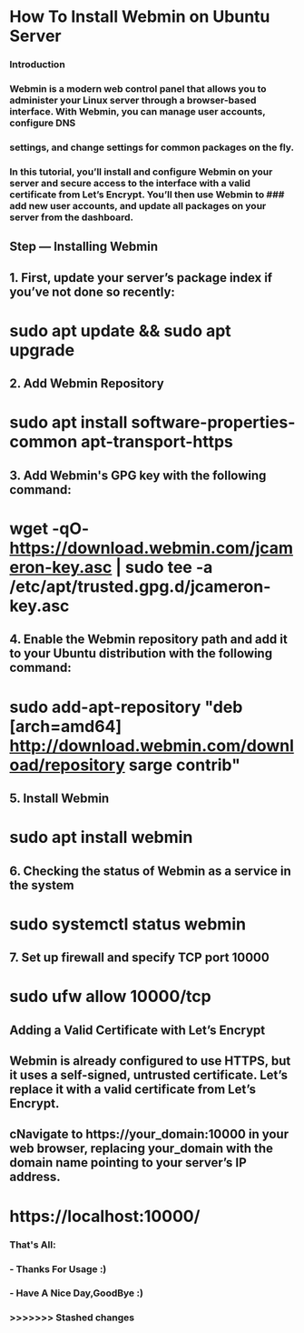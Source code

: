 # How To Install Webmin on Ubuntu Server

### Introduction
### Webmin is a modern web control panel that allows you to administer your Linux server through a browser-based interface. With Webmin, you can manage user accounts, configure DNS 
### settings, and change settings for common packages on the fly.
### In this tutorial, you’ll install and configure Webmin on your server and secure access to the interface with a valid certificate from Let’s Encrypt. You’ll then use Webmin to ### add new user accounts, and update all packages on your server from the dashboard.
## Step  — Installing Webmin
## 1. First, update your server’s package index if you’ve not done so recently:
#  sudo apt update && sudo apt upgrade
## 2. Add Webmin Repository
# sudo apt install software-properties-common apt-transport-https
## 3. Add Webmin's GPG key with the following command:
# wget -qO- https://download.webmin.com/jcameron-key.asc | sudo tee -a /etc/apt/trusted.gpg.d/jcameron-key.asc
## 4. Enable the Webmin repository path and add it to your Ubuntu distribution with the following command:
# sudo add-apt-repository "deb [arch=amd64] http://download.webmin.com/download/repository sarge contrib"
## 5. Install Webmin
# sudo apt install webmin
## 6. Checking the status of Webmin as a service in the system
# sudo systemctl status webmin
## 7. Set up firewall and specify TCP port 10000
# sudo ufw allow 10000/tcp
## Adding a Valid Certificate with Let’s Encrypt
## Webmin is already configured to use HTTPS, but it uses a self-signed, untrusted certificate. Let’s replace it with a valid certificate from Let’s Encrypt.
## cNavigate to https://your_domain:10000 in your web browser, replacing your_domain with the domain name pointing to your server’s IP address.
# https://localhost:10000/

### That's All:
### - Thanks For Usage :)
 ### - Have A Nice Day,GoodBye :)
### >>>>>>> Stashed changes

